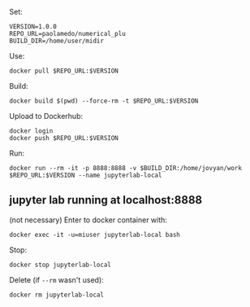 Set:

```
VERSION=1.0.0
REPO_URL=paolamedo/numerical_plu
BUILD_DIR=/home/user/midir
```
Use:
```
docker pull $REPO_URL:$VERSION
```

Build:

```
docker build $(pwd) --force-rm -t $REPO_URL:$VERSION
```

Upload to Dockerhub:
```
docker login
docker push $REPO_URL:$VERSION
```


Run:

```
docker run --rm -it -p 8888:8888 -v $BUILD_DIR:/home/jovyan/work $REPO_URL:$VERSION --name jupyterlab-local
```




## jupyter lab running at localhost:8888 

(not necessary) Enter to docker container with:

```
docker exec -it -u=miuser jupyterlab-local bash
```

Stop:

```
docker stop jupyterlab-local
```

Delete (if `--rm` wasn't used):


```
docker rm jupyterlab-local
```
